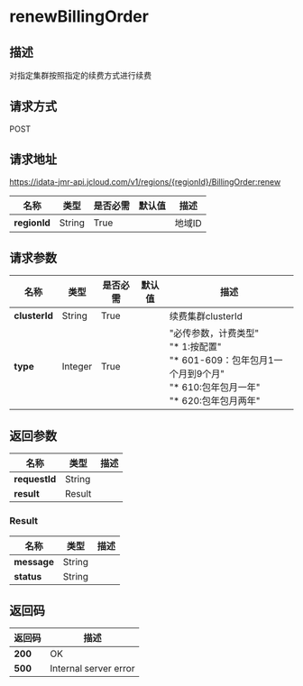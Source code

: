# renewBillingOrder


## 描述
对指定集群按照指定的续费方式进行续费

## 请求方式
POST

## 请求地址
https://idata-jmr-api.jcloud.com/v1/regions/{regionId}/BillingOrder:renew

|名称|类型|是否必需|默认值|描述|
|---|---|---|---|---|
|**regionId**|String|True| |地域ID|

## 请求参数
|名称|类型|是否必需|默认值|描述|
|---|---|---|---|---|
|**clusterId**|String|True| |续费集群clusterId|
|**type**|Integer|True| |"必传参数，计费类型"<br>      "* 1:按配置"<br>      "* 601-609：包年包月1一个月到9个月"<br>      "* 610:包年包月一年"<br>      "* 620:包年包月两年"<br>|


## 返回参数
|名称|类型|描述|
|---|---|---|
|**requestId**|String| |
|**result**|Result| |


### Result
|名称|类型|描述|
|---|---|---|
|**message**|String| |
|**status**|String| |

## 返回码
|返回码|描述|
|---|---|
|**200**|OK|
|**500**|Internal server error|
